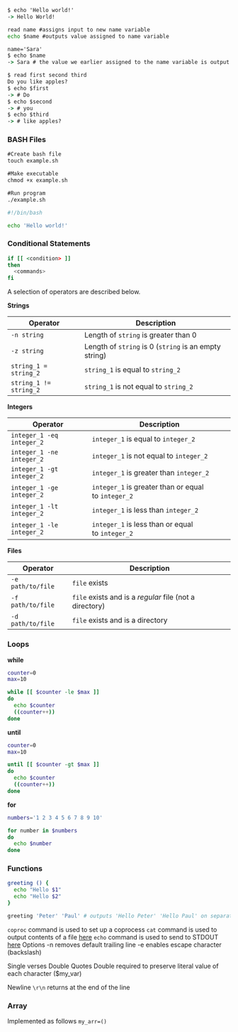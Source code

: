 ```cmd
$ echo 'Hello world!'
-> Hello World!

read name #assigns input to new name variable
echo $name #outputs value assigned to name variable

name='Sara'
$ echo $name
-> Sara # the value we earlier assigned to the name variable is output

$ read first second third
Do you like apples?
$ echo $first 
-> # Do
$ echo $second 
-> # you
$ echo $third 
-> # like apples?
```

### BASH Files

```cmd
#Create bash file
touch example.sh

#Make executable
chmod +x example.sh

#Run program
./example.sh

```

```bash
#!/bin/bash

echo 'Hello world!'
```

### Conditional Statements

```bash
if [[ <condition> ]]
then
  <commands>
fi
```

A selection of operators are described below.

**Strings**

|Operator|Description|
|---|---|
|`-n string`|Length of `string` is greater than 0|
|`-z string`|Length of `string` is 0 (`string` is an empty string)|
|`string_1 = string_2`|`string_1` is equal to `string_2`|
|`string_1 != string_2`|`string_1` is not equal to `string_2`|

**Integers**

|Operator|Description|
|---|---|
|`integer_1 -eq integer_2`|`integer_1` is equal to `integer_2`|
|`integer_1 -ne integer_2`|`integer_1` is not equal to `integer_2`|
|`integer_1 -gt integer_2`|`integer_1` is greater than `integer_2`|
|`integer_1 -ge integer_2`|`integer_1` is greater than or equal to `integer_2`|
|`integer_1 -lt integer_2`|`integer_1` is less than `integer_2`|
|`integer_1 -le integer_2`|`integer_1` is less than or equal to `integer_2`|

**Files**

|Operator|Description|
|---|---|
|`-e path/to/file`|`file` exists|
|`-f path/to/file`|`file` exists and is a _regular_ file (not a directory)|
|`-d path/to/file`|`file` exists and is a directory|
### Loops
**while**

```bash
counter=0
max=10

while [[ $counter -le $max ]]
do
  echo $counter
  ((counter++))
done
```

**until**

```bash
counter=0
max=10

until [[ $counter -gt $max ]]
do
  echo $counter
  ((counter++))
done
```

**for**

```bash
numbers='1 2 3 4 5 6 7 8 9 10'

for number in $numbers
do
  echo $number
done
```

### Functions
```bash
greeting () {
  echo "Hello $1"
  echo "Hello $2"
}

greeting 'Peter' 'Paul' # outputs 'Hello Peter' 'Hello Paul' on separate lines
```

`coproc` command is used to set up a coprocess
`cat` command is used to output contents of a file [here](https://www.linfo.org/cat.html)
`echo` command is used to send to STDOUT [here](https://www.linfo.org/echo.html)
  Options
    -n removes default trailing line
     -e enables escape character (backslash)

Single verses Double Quotes
Double required to preserve literal value of each character ($my_var)

Newline
`\r\n` returns at the end of the line
### Array
Implemented as follows
`my_arr=()`

